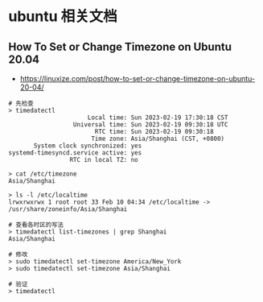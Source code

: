 # ubuntu 相关文档

## How To Set or Change Timezone on Ubuntu 20.04
- https://linuxize.com/post/how-to-set-or-change-timezone-on-ubuntu-20-04/
```
# 先检查
> timedatectl
                      Local time: Sun 2023-02-19 17:30:18 CST
                  Universal time: Sun 2023-02-19 09:30:18 UTC
                        RTC time: Sun 2023-02-19 09:30:18
                       Time zone: Asia/Shanghai (CST, +0800)
       System clock synchronized: yes
systemd-timesyncd.service active: yes
                 RTC in local TZ: no
                 
> cat /etc/timezone
Asia/Shanghai

> ls -l /etc/localtime
lrwxrwxrwx 1 root root 33 Feb 10 04:34 /etc/localtime -> /usr/share/zoneinfo/Asia/Shanghai

# 查看各时区的写法
> timedatectl list-timezones | grep Shanghai
Asia/Shanghai

# 修改
> sudo timedatectl set-timezone America/New_York
> sudo timedatectl set-timezone Asia/Shanghai

# 验证
> timedatectl

```
